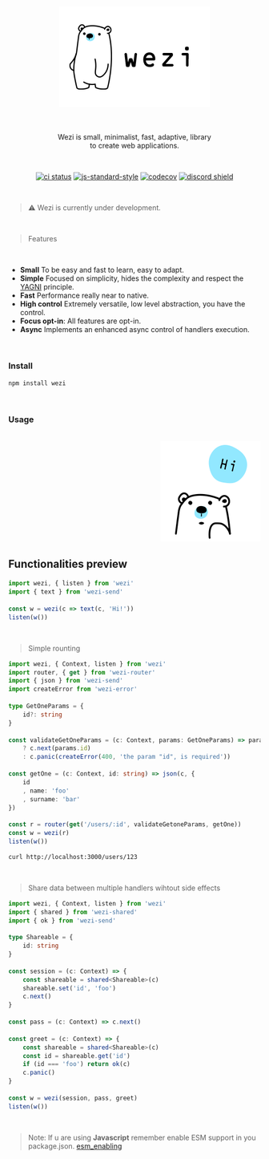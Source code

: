 <br>

<br>

<div align="center">
    <img src="https://github.com/11ume/wezi-assets/blob/main/logo.png?raw=true" width="300" height="auto"/>
</div>

<br>

<br>

<p align="center"> 
    Wezi is small, minimalist, fast, adaptive, library 
    <br>
    to create web applications. 
<p>

<br>

<div align="center">

[![ci status](https://img.shields.io/github/workflow/status/11ume/wezi/ci?style=flat&colorA=000000&colorB=000000)](https://github.com/11ume/wezi/actions?query=workflow%3Aci)
[![js-standard-style](https://img.shields.io/badge/code%20style%20-standard-standard?style=flat&colorA=000000&colorB=000000)](http://standardjs.com)
[![codecov](https://img.shields.io/badge/☂%20-coverage-☂?style=flat&colorA=000000&colorB=000000)](https://codecov.io/gh/11ume/wezi/branch/main)
[![discord shield](https://img.shields.io/discord/740090768164651008?style=flat&colorA=000000&colorB=000000&label=discord&logo=discord&logoColor=92E8FF)](https://discord.com)

</div>

<br>

> ⚠️ Wezi is currently under development.

<br>

> Features

<br>

* **Small** To be easy and fast to learn, easy to adapt.
* **Simple** Focused on simplicity, hides the complexity and respect the [YAGNI](https://en.wikipedia.org/wiki/You_aren%27t_gonna_need_it) principle.
* **Fast** Performance really near to native.
* **High control** Extremely versatile, low level abstraction, you have the control.
* **Focus opt-in**: All features are opt-in.  
* **Async** Implements an enhanced async control of handlers execution.

<br>

### Install

```bash
npm install wezi
```

<br>

### Usage

<br>

<div align="right">
    <img src="https://github.com/11ume/wezi-assets/blob/main/hi2.png?raw=true" width="200" height="auto"/>
</div>

## Functionalities preview
 

```ts
import wezi, { listen } from 'wezi'
import { text } from 'wezi-send'

const w = wezi(c => text(c, 'Hi!'))
listen(w())
```

<br>

> Simple rounting 


```ts
import wezi, { Context, listen } from 'wezi'
import router, { get } from 'wezi-router'
import { json } from 'wezi-send'
import createError from 'wezi-error'

type GetOneParams = {
    id?: string
}

const validateGetOneParams = (c: Context, params: GetOneParams) => params.id
    ? c.next(params.id)
    : c.panic(createError(400, 'the param "id", is required'))

const getOne = (c: Context, id: string) => json(c, {
    id
    , name: 'foo'
    , surname: 'bar'
})

const r = router(get('/users/:id', validateGetoneParams, getOne))
const w = wezi(r)
listen(w())
```

```bash
curl http://localhost:3000/users/123
```

<br>

> Share data between multiple handlers wihtout side effects 


```ts
import wezi, { Context, listen } from 'wezi'
import { shared } from 'wezi-shared'
import { ok } from 'wezi-send'

type Shareable = {
    id: string
}

const session = (c: Context) => {
    const shareable = shared<Shareable>(c)
    shareable.set('id', 'foo')
    c.next()
}

const pass = (c: Context) => c.next()

const greet = (c: Context) => {
    const shareable = shared<Shareable>(c)
    const id = shareable.get('id')
    if (id === 'foo') return ok(c)
    c.panic()
}

const w = wezi(session, pass, greet)
listen(w())
```

<br>

> Note: If u are using **Javascript** remember enable ESM support in you package.json. [esm_enabling](https://nodejs.org/api/esm.html#esm_enabling)
